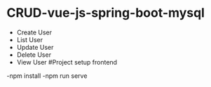 # CRUD-vue-js-spring-boot-mysql
- Create User  
- List User 
- Update User 
- Delete User 
- View User
#Project setup frontend

-npm install
-npm run serve

